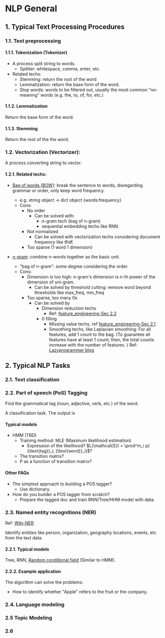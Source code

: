 # NLP General

## 1. Typical Text Processing Procedures


### 1.1. Text preprocessing

#### 1.1.1. Tokenization (Tokenizer)

- A process split string to words.
  - Splitter: whitespace, comma, enter, etc. 
- Related techs:
  - Stemming: return the root of the word
  - Lemmatization: return the base form of the word.
  - Stop words: words to be filtered out, usually the most common "no-meaning" words (e.g. the, to, of, for, etc.)

#### 1.1.2. Lemmatization

Return the base form of the word.

#### 1.1.3. Stemming

Return the root of the the word.

### 1.2. Vectorization (Vectorizer):

A process converting string to vector.

#### 1.2.1. Related techs:

- [Bag of words (BOW)](https://en.wikipedia.org/wiki/Bag-of-words_model): break the sentence to words, disregarding grammar or order, only keep word frequency.
  - e.g. string object -> dict object {words:frequency}
  - Cons: 
    - No order
      - Can be solved with:
        - n-gram tech (bag of n-gram)
        - sequential embedding techs like RNN.
    - Not normalized
      - Can be solved with vectorization techs considering document frequency like tfidf.
    - Too sparse (1 word 1 dimension)

- [n-gram](https://en.wikipedia.org/wiki/Bag-of-words_model#n-gram_model): combine n-words together as the basic unit.
  - "bag of n-gram": some degree considering the order.
  - Cons: 
    - Dimension is too high: n-gram's dimension is n-th power of the dimension of uni-gram.
      - Can be solved by threshold cutting: remove word beyond thresholds like max_freq, min_freq
    - Too sparse, too many 0s
      - Can be solved by
        - Dimension reduction techs 
          - Ref: [feature_engineering-Sec 2.2](../general_machine_learning/data_engineering/feature_engineering.md)
        - 0 filling
          - Missing value techs, ref [feature_engineering-Sec 2.1](../general_machine_learning/data_engineering/feature_engineering.md)
          - Smoothing techs, like Laplacian smoothing: For all features, add 1 count to the bag. (To guarantee all features have at least 1 count; then, the total counts increase with the number of features. ) Ref: [Lazyprogrammer blog](https://lazyprogrammer.me/probability-smoothing-for-natural-language-processing/)

## 2. Typical NLP Tasks


### 2.1. Text classification

### 2.2. Part of speech (PoS) Tagging

Find the grammatical tag (noun, adjective, verb, etc.) of the word.

A classification task. The output is 

#### Typical models

- HMM (TBD)
  - Training method: MLE (Maximum likelihood estimation)
    - Expression of the likelihood? $L(\mathcal{S}) = \prod^m_i p( {\text{tag}}_i, {\text{word}}_i)$?
  - The transition matrix?
  - P as a function of transition matrix?

#### Other FAQs

- The simplest approach to building a POS tagger?
  - Use dictionary.
- How do you builder a POS tagger from scratch?
  - Prepare the tagged doc and train RNN/Tree/HHM model with data.



### 2.3. Named entity recognitions (NER)

Ref: [Wiki-NER](https://en.wikipedia.org/wiki/Named-entity_recognition)

Identify entities like person, organization, geography locations, events, etc from the text data. 

#### 2.2.1. Typical models 

Tree, RNN, [Random conditional field](https://en.wikipedia.org/wiki/Conditional_random_field) (Similar to HMM). 

#### 2.2.2. Example application

The algorithm can solve the problems:

- How to identify whether "Apple" refers to the fruit or the company.



### 2.4. Language modeling

### 2.5 Topic Modeling


### 2.6